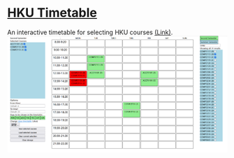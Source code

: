 # [HKU Timetable](https://hovergecko.github.io/timetable)
An interactive timetable for selecting HKU courses [(Link)](https://hovergecko.github.io/timetable).
![Screenshot](readmePics/overview.png)
